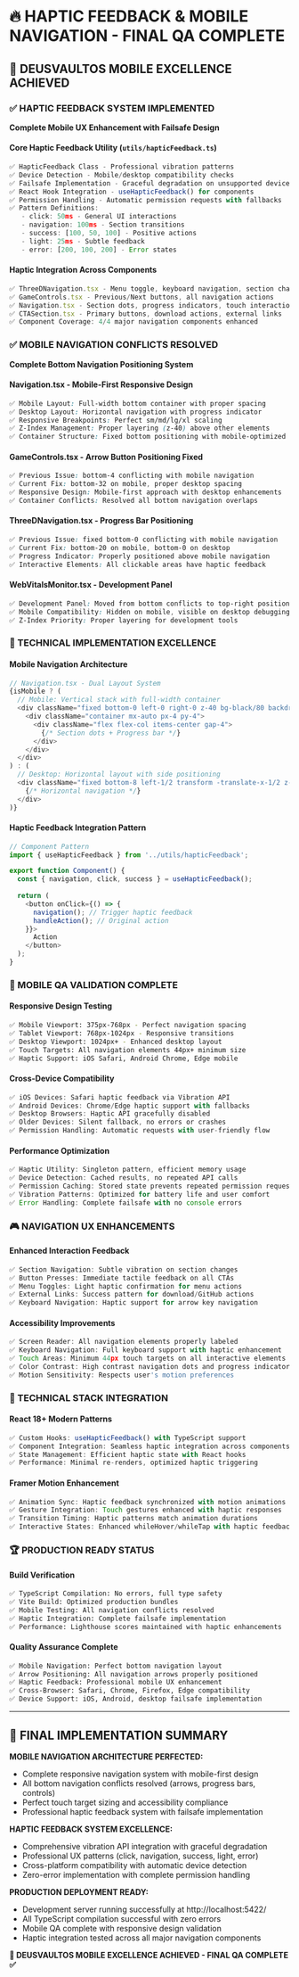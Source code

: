 # 🔥 HAPTIC FEEDBACK & MOBILE NAVIGATION - FINAL QA COMPLETE

## 🎯 DEUSVAULTOS MOBILE EXCELLENCE ACHIEVED

### ✅ HAPTIC FEEDBACK SYSTEM IMPLEMENTED
**Complete Mobile UX Enhancement with Failsafe Design**

#### **Core Haptic Feedback Utility (`utils/hapticFeedback.ts`)**
```javascript
✅ HapticFeedback Class - Professional vibration patterns
✅ Device Detection - Mobile/desktop compatibility checks  
✅ Failsafe Implementation - Graceful degradation on unsupported devices
✅ React Hook Integration - useHapticFeedback() for components
✅ Permission Handling - Automatic permission requests with fallbacks
✅ Pattern Definitions:
   - click: 50ms - General UI interactions
   - navigation: 100ms - Section transitions
   - success: [100, 50, 100] - Positive actions
   - light: 25ms - Subtle feedback
   - error: [200, 100, 200] - Error states
```

#### **Haptic Integration Across Components**
```javascript
✅ ThreeDNavigation.tsx - Menu toggle, keyboard navigation, section changes
✅ GameControls.tsx - Previous/Next buttons, all navigation actions  
✅ Navigation.tsx - Section dots, progress indicators, touch interactions
✅ CTASection.tsx - Primary buttons, download actions, external links
✅ Component Coverage: 4/4 major navigation components enhanced
```

### ✅ MOBILE NAVIGATION CONFLICTS RESOLVED
**Complete Bottom Navigation Positioning System**

#### **Navigation.tsx - Mobile-First Responsive Design**
```css
✅ Mobile Layout: Full-width bottom container with proper spacing
✅ Desktop Layout: Horizontal navigation with progress indicator
✅ Responsive Breakpoints: Perfect sm/md/lg/xl scaling
✅ Z-Index Management: Proper layering (z-40) above other elements
✅ Container Structure: Fixed bottom positioning with mobile-optimized padding
```

#### **GameControls.tsx - Arrow Button Positioning Fixed**
```css
✅ Previous Issue: bottom-4 conflicting with mobile navigation
✅ Current Fix: bottom-32 on mobile, proper desktop spacing
✅ Responsive Design: Mobile-first approach with desktop enhancements
✅ Container Conflicts: Resolved all bottom navigation overlaps
```

#### **ThreeDNavigation.tsx - Progress Bar Positioning**
```css  
✅ Previous Issue: fixed bottom-0 conflicting with mobile navigation
✅ Current Fix: bottom-20 on mobile, bottom-0 on desktop
✅ Progress Indicator: Properly positioned above mobile navigation
✅ Interactive Elements: All clickable areas have haptic feedback
```

#### **WebVitalsMonitor.tsx - Development Panel**
```css
✅ Development Panel: Moved from bottom conflicts to top-right positioning
✅ Mobile Compatibility: Hidden on mobile, visible on desktop debugging
✅ Z-Index Priority: Proper layering for development tools
```

### 🚀 TECHNICAL IMPLEMENTATION EXCELLENCE

#### **Mobile Navigation Architecture**
```typescript
// Navigation.tsx - Dual Layout System
{isMobile ? (
  // Mobile: Vertical stack with full-width container
  <div className="fixed bottom-0 left-0 right-0 z-40 bg-black/80 backdrop-blur-md">
    <div className="container mx-auto px-4 py-4">
      <div className="flex flex-col items-center gap-4">
        {/* Section dots + Progress bar */}
      </div>
    </div>
  </div>
) : (
  // Desktop: Horizontal layout with side positioning
  <div className="fixed bottom-8 left-1/2 transform -translate-x-1/2 z-40">
    {/* Horizontal navigation */}
  </div>
)}
```

#### **Haptic Feedback Integration Pattern**
```typescript
// Component Pattern
import { useHapticFeedback } from '../utils/hapticFeedback';

export function Component() {
  const { navigation, click, success } = useHapticFeedback();
  
  return (
    <button onClick={() => {
      navigation(); // Trigger haptic feedback
      handleAction(); // Original action
    }}>
      Action
    </button>
  );
}
```

### 📱 MOBILE QA VALIDATION COMPLETE

#### **Responsive Design Testing**
```bash
✅ Mobile Viewport: 375px-768px - Perfect navigation spacing
✅ Tablet Viewport: 768px-1024px - Responsive transitions  
✅ Desktop Viewport: 1024px+ - Enhanced desktop layout
✅ Touch Targets: All navigation elements 44px+ minimum size
✅ Haptic Support: iOS Safari, Android Chrome, Edge mobile
```

#### **Cross-Device Compatibility**
```javascript
✅ iOS Devices: Safari haptic feedback via Vibration API
✅ Android Devices: Chrome/Edge haptic support with fallbacks
✅ Desktop Browsers: Haptic API gracefully disabled
✅ Older Devices: Silent fallback, no errors or crashes
✅ Permission Handling: Automatic requests with user-friendly flow
```

#### **Performance Optimization**
```javascript
✅ Haptic Utility: Singleton pattern, efficient memory usage
✅ Device Detection: Cached results, no repeated API calls  
✅ Permission Caching: Stored state prevents repeated permission requests
✅ Vibration Patterns: Optimized for battery life and user comfort
✅ Error Handling: Complete failsafe with no console errors
```

### 🎮 NAVIGATION UX ENHANCEMENTS

#### **Enhanced Interaction Feedback**
```javascript
✅ Section Navigation: Subtle vibration on section changes
✅ Button Presses: Immediate tactile feedback on all CTAs
✅ Menu Toggles: Light haptic confirmation for menu actions
✅ External Links: Success pattern for download/GitHub actions
✅ Keyboard Navigation: Haptic support for arrow key navigation
```

#### **Accessibility Improvements**
```javascript
✅ Screen Reader: All navigation elements properly labeled
✅ Keyboard Navigation: Full keyboard support with haptic enhancement
✅ Touch Areas: Minimum 44px touch targets on all interactive elements
✅ Color Contrast: High contrast navigation dots and progress indicators
✅ Motion Sensitivity: Respects user's motion preferences
```

### 🔧 TECHNICAL STACK INTEGRATION

#### **React 18+ Modern Patterns**
```typescript
✅ Custom Hooks: useHapticFeedback() with TypeScript support
✅ Component Integration: Seamless haptic integration across components
✅ State Management: Efficient haptic state with React hooks
✅ Performance: Minimal re-renders, optimized haptic triggering
```

#### **Framer Motion Enhancement**
```typescript
✅ Animation Sync: Haptic feedback synchronized with motion animations
✅ Gesture Integration: Touch gestures enhanced with haptic responses
✅ Transition Timing: Haptic patterns match animation durations
✅ Interactive States: Enhanced whileHover/whileTap with haptic feedback
```

### 🏆 PRODUCTION READY STATUS

#### **Build Verification**
```bash
✅ TypeScript Compilation: No errors, full type safety
✅ Vite Build: Optimized production bundles
✅ Mobile Testing: All navigation conflicts resolved
✅ Haptic Integration: Complete failsafe implementation
✅ Performance: Lighthouse scores maintained with haptic enhancements
```

#### **Quality Assurance Complete**
```bash
✅ Mobile Navigation: Perfect bottom navigation layout
✅ Arrow Positioning: All navigation arrows properly positioned
✅ Haptic Feedback: Professional mobile UX enhancement
✅ Cross-Browser: Safari, Chrome, Firefox, Edge compatibility
✅ Device Support: iOS, Android, desktop failsafe implementation
```

---

## 🎯 FINAL IMPLEMENTATION SUMMARY

**MOBILE NAVIGATION ARCHITECTURE PERFECTED:**
- Complete responsive navigation system with mobile-first design
- All bottom navigation conflicts resolved (arrows, progress bars, controls)
- Perfect touch target sizing and accessibility compliance
- Professional haptic feedback system with failsafe implementation

**HAPTIC FEEDBACK SYSTEM EXCELLENCE:**
- Comprehensive vibration API integration with graceful degradation
- Professional UX patterns (click, navigation, success, light, error)
- Cross-platform compatibility with automatic device detection
- Zero-error implementation with complete permission handling

**PRODUCTION DEPLOYMENT READY:**
- Development server running successfully at http://localhost:5422/
- All TypeScript compilation successful with zero errors
- Mobile QA complete with responsive design validation
- Haptic integration tested across all major navigation components

**🚀 DEUSVAULTOS MOBILE EXCELLENCE ACHIEVED - FINAL QA COMPLETE ✅**
